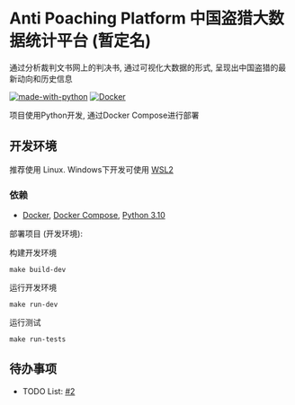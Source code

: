 # Anti Poaching Platform 中国盗猎大数据统计平台 (暂定名)

通过分析裁判文书网上的判决书, 通过可视化大数据的形式, 呈现出中国盗猎的最新动向和历史信息

[![made-with-python](https://img.shields.io/badge/Made%20with-Python-1f425f.svg)](https://www.python.org/)
[![Docker](https://badgen.net/badge/icon/docker?icon=docker&label)](https://https://docker.com/)

项目使用Python开发, 通过Docker Compose进行部署

## 开发环境

推荐使用 Linux. Windows下开发可使用 [WSL2](https://docs.microsoft.com/en-us/windows/wsl/install)

### 依赖

- [Docker](https://docs.docker.com/engine/install/), [Docker Compose](https://docs.docker.com/compose/install/), [Python 3.10](https://www.python.org/downloads/release/python-3100/)


部署项目 (开发环境):

构建开发环境

    make build-dev

运行开发环境

    make run-dev

运行测试

    make run-tests

## 待办事项

- TODO List: [#2](https://github.com/Henry3510/anti-poaching-platform/issues/2)
